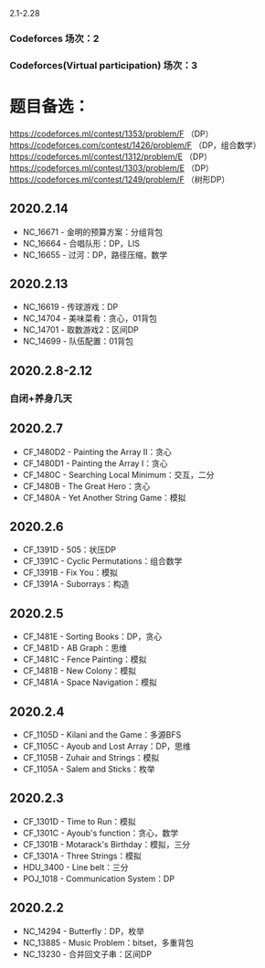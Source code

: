 2.1-2.28
### Codeforces 场次：2
### Codeforces(Virtual participation) 场次：3

# 题目备选：
https://codeforces.ml/contest/1353/problem/F （DP）
https://codeforces.com/contest/1426/problem/F （DP，组合数学）
https://codeforces.ml/contest/1312/problem/E  （DP）
https://codeforces.ml/contest/1303/problem/E  （DP）
https://codeforces.ml/contest/1249/problem/F  （树形DP）

## 2020.2.14
- NC_16671 - 金明的预算方案：分组背包
- NC_16664 - 合唱队形：DP，LIS
- NC_16655 - 过河：DP，路径压缩，数学

## 2020.2.13
- NC_16619 - 传球游戏：DP
- NC_14704 - 美味菜肴：贪心，01背包
- NC_14701 - 取数游戏2：区间DP
- NC_14699 - 队伍配置：01背包

## 2020.2.8-2.12
### 自闭+养身几天

## 2020.2.7
- CF_1480D2 - Painting the Array II：贪心
- CF_1480D1 - Painting the Array I：贪心
- CF_1480C - Searching Local Minimum：交互，二分
- CF_1480B - The Great Hero：贪心
- CF_1480A - Yet Another String Game：模拟

## 2020.2.6
- CF_1391D - 505：状压DP
- CF_1391C - Cyclic Permutations：组合数学
- CF_1391B - Fix You：模拟
- CF_1391A - Suborrays：构造

## 2020.2.5
- CF_1481E - Sorting Books：DP，贪心
- CF_1481D - AB Graph：思维
- CF_1481C - Fence Painting：模拟
- CF_1481B - New Colony：模拟
- CF_1481A - Space Navigation：模拟

## 2020.2.4
- CF_1105D - Kilani and the Game：多源BFS
- CF_1105C - Ayoub and Lost Array：DP，思维
- CF_1105B - Zuhair and Strings：模拟
- CF_1105A - Salem and Sticks：枚举

## 2020.2.3
- CF_1301D - Time to Run：模拟
- CF_1301C - Ayoub's function：贪心，数学
- CF_1301B - Motarack's Birthday：模拟，三分
- CF_1301A - Three Strings：模拟
- HDU_3400 - Line belt：三分
- POJ_1018 - Communication System：DP

## 2020.2.2
- NC_14294 - Butterfly：DP，枚举
- NC_13885 - Music Problem：bitset，多重背包
- NC_13230 - 合并回文子串：区间DP
